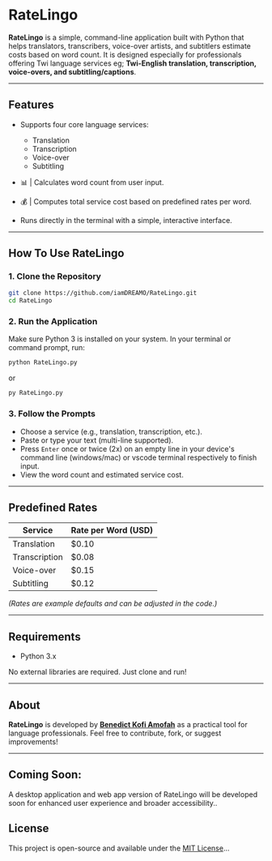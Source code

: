 # RateLingo

**RateLingo** is a simple, command-line application built with Python that helps translators, transcribers, voice-over artists, and subtitlers estimate costs based on word count. It is designed especially for professionals offering Twi language services eg; **Twi-English translation, transcription, voice-overs, and subtitling/captions**.

---

## Features

- Supports four core language services:
  - Translation
  - Transcription
  - Voice-over
  - Subtitling

- 📊 | Calculates word count from user input.
- 💰 | Computes total service cost based on predefined rates per word.
- Runs directly in the terminal with a simple, interactive interface.

---

## How To Use RateLingo

### 1. Clone the Repository

```bash
git clone https://github.com/iamDREAMO/RateLingo.git
cd RateLingo
````

### 2. Run the Application

Make sure Python 3 is installed on your system. In your terminal or command prompt, run:

```bash
python RateLingo.py
```

or

```bash
py RateLingo.py
```

### 3. Follow the Prompts

* Choose a service (e.g., translation, transcription, etc.).
* Paste or type your text (multi-line supported).
* Press `Enter` once or twice (2x) on an empty line in your device's command line (windows/mac) or vscode terminal respectively to finish input.
* View the word count and estimated service cost.

---


## Predefined Rates

| Service       | Rate per Word (USD) |
| ------------- | ------------------- |
| Translation   | \$0.10              |
| Transcription | \$0.08              |
| Voice-over    | \$0.15              |
| Subtitling    | \$0.12              |

*(Rates are example defaults and can be adjusted in the code.)*

---

## Requirements

* Python 3.x

No external libraries are required. Just clone and run!

---

## About

**RateLingo** is developed by **[Benedict Kofi Amofah](https://github.com/iamDREAMO)** as a practical tool for language professionals. Feel free to contribute, fork, or suggest improvements!

---

## Coming Soon: 

A desktop application and web app version of RateLingo will be developed soon for enhanced user experience and broader accessibility..


## License

This project is open-source and available under the [MIT License](https://opensource.org/license/mit)...